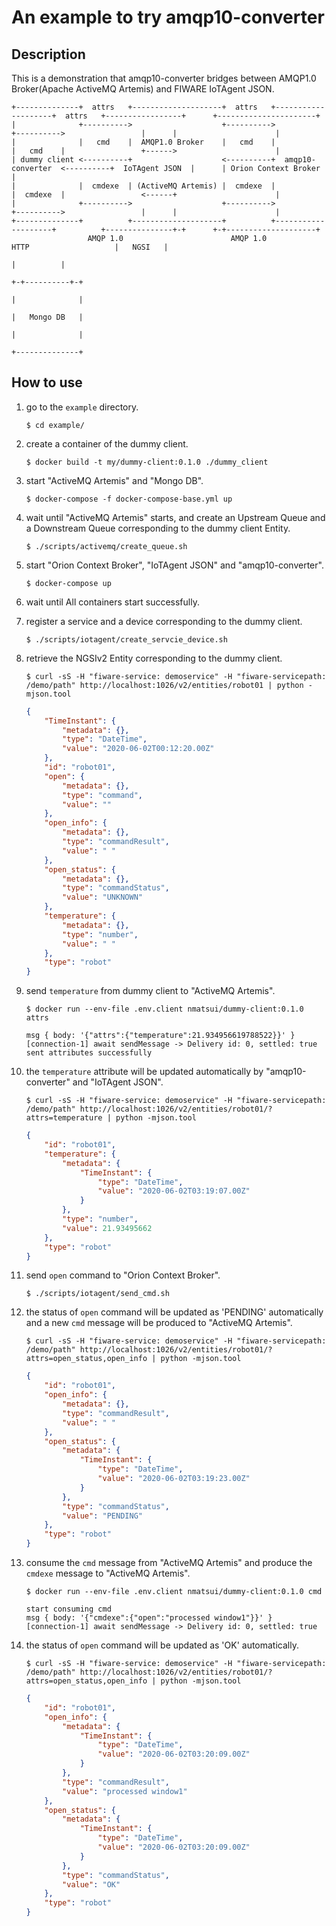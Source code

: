 # An example to try amqp10-converter

## Description
This is a demonstration that amqp10-converter bridges between AMQP1.0 Broker(Apache ActiveMQ Artemis) and FIWARE IoTAgent JSON.

```
+--------------+  attrs   +--------------------+  attrs   +--------------------+  attrs   +-----------------+      +----------------------+
|              +---------->                    +---------->                    +---------->                 |      |                      |
|              |   cmd    |  AMQP1.0 Broker    |   cmd    |                    |   cmd    |                 +------>                      |
| dummy client <----------+                    <----------+  amqp10-converter  <----------+  IoTAgent JSON  |      | Orion Context Broker |
|              |  cmdexe  | (ActiveMQ Artemis) |  cmdexe  |                    |  cmdexe  |                 <------+                      |
|              +---------->                    +---------->                    +---------->                 |      |                      |
+--------------+          +--------------------+          +--------------------+          +---------------+-+      +-+--------------------+
                 AMQP 1.0                        AMQP 1.0                          HTTP                   |   NGSI   |
                                                                                                          |          |
                                                                                                        +-+----------+-+
                                                                                                        |              |
                                                                                                        |   Mongo DB   |
                                                                                                        |              |
                                                                                                        +--------------+
```

## How to use
1. go to the `example` directory.

    ```
    $ cd example/
    ```
1. create a container of the dummy client.

    ```
    $ docker build -t my/dummy-client:0.1.0 ./dummy_client
    ```
1. start "ActiveMQ Artemis" and "Mongo DB".

    ```
    $ docker-compose -f docker-compose-base.yml up
    ```
1. wait until "ActiveMQ Artemis" starts, and create an Upstream Queue and a Downstream Queue corresponding to the dummy client Entity.

    ```
    $ ./scripts/activemq/create_queue.sh
    ```
1. start "Orion Context Broker", "IoTAgent JSON" and "amqp10-converter".

    ```
    $ docker-compose up
    ```
1. wait until All containers start successfully.
1. register a service and a device corresponding to the dummy client.

    ```
    $ ./scripts/iotagent/create_servcie_device.sh
    ```
1. retrieve the NGSIv2 Entity corresponding to the dummy client.

    ```
    $ curl -sS -H "fiware-service: demoservice" -H "fiware-servicepath: /demo/path" http://localhost:1026/v2/entities/robot01 | python -mjson.tool
    ```
    ```json
    {
        "TimeInstant": {
            "metadata": {},
            "type": "DateTime",
            "value": "2020-06-02T00:12:20.00Z"
        },
        "id": "robot01",
        "open": {
            "metadata": {},
            "type": "command",
            "value": ""
        },
        "open_info": {
            "metadata": {},
            "type": "commandResult",
            "value": " "
        },
        "open_status": {
            "metadata": {},
            "type": "commandStatus",
            "value": "UNKNOWN"
        },
        "temperature": {
            "metadata": {},
            "type": "number",
            "value": " "
        },
        "type": "robot"
    }
    ```
1. send `temperature` from dummy client to "ActiveMQ Artemis".

    ```
    $ docker run --env-file .env.client nmatsui/dummy-client:0.1.0 attrs
    ```
    ```
    msg { body: '{"attrs":{"temperature":21.934956619788522}}' }
    [connection-1] await sendMessage -> Delivery id: 0, settled: true
    sent attributes successfully
    ```
1. the `temperature` attribute will be updated automatically by "amqp10-converter" and "IoTAgent JSON".

    ```
    $ curl -sS -H "fiware-service: demoservice" -H "fiware-servicepath: /demo/path" http://localhost:1026/v2/entities/robot01/?attrs=temperature | python -mjson.tool
    ```
    ```json
    {
        "id": "robot01",
        "temperature": {
            "metadata": {
                "TimeInstant": {
                    "type": "DateTime",
                    "value": "2020-06-02T03:19:07.00Z"
                }
            },
            "type": "number",
            "value": 21.93495662
        },
        "type": "robot"
    }
    ```
1. send `open` command to "Orion Context Broker".

    ```
    $ ./scripts/iotagent/send_cmd.sh
    ```
1. the status of `open` command will be updated as 'PENDING' automatically and a new `cmd` message will be produced to "ActiveMQ Artemis".

    ```
    $ curl -sS -H "fiware-service: demoservice" -H "fiware-servicepath: /demo/path" http://localhost:1026/v2/entities/robot01/?attrs=open_status,open_info | python -mjson.tool
    ```
    ```json
    {
        "id": "robot01",
        "open_info": {
            "metadata": {},
            "type": "commandResult",
            "value": " "
        },
        "open_status": {
            "metadata": {
                "TimeInstant": {
                    "type": "DateTime",
                    "value": "2020-06-02T03:19:23.00Z"
                }
            },
            "type": "commandStatus",
            "value": "PENDING"
        },
        "type": "robot"
    }
    ```
1. consume the `cmd` message from "ActiveMQ Artemis" and produce the `cmdexe` message to "ActiveMQ Artemis".

    ```
    $ docker run --env-file .env.client nmatsui/dummy-client:0.1.0 cmd
    ```
    ```
    start consuming cmd
    msg { body: '{"cmdexe":{"open":"processed window1"}}' }
    [connection-1] await sendMessage -> Delivery id: 0, settled: true
    ```
1. the status of `open` command will be updated as 'OK' automatically.

    ```
    $ curl -sS -H "fiware-service: demoservice" -H "fiware-servicepath: /demo/path" http://localhost:1026/v2/entities/robot01/?attrs=open_status,open_info | python -mjson.tool
    ```
    ```json
    {
        "id": "robot01",
        "open_info": {
            "metadata": {
                "TimeInstant": {
                    "type": "DateTime",
                    "value": "2020-06-02T03:20:09.00Z"
                }
            },
            "type": "commandResult",
            "value": "processed window1"
        },
        "open_status": {
            "metadata": {
                "TimeInstant": {
                    "type": "DateTime",
                    "value": "2020-06-02T03:20:09.00Z"
                }
            },
            "type": "commandStatus",
            "value": "OK"
        },
        "type": "robot"
    }
    ```
